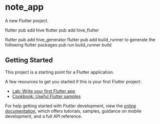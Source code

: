 # note_app

A new Flutter project.
 

<!--  in dependencies: -->
flutter pub add hive
flutter pub add hive_flutter
<!--  in dev dependencies: -->
flutter pub add hive_generator
flutter pub add build_runner
to generate the following
flutter packages pub run build_runner build



## Getting Started

This project is a starting point for a Flutter application.

A few resources to get you started if this is your first Flutter project:

- [Lab: Write your first Flutter app](https://docs.flutter.dev/get-started/codelab)
- [Cookbook: Useful Flutter samples](https://docs.flutter.dev/cookbook)

For help getting started with Flutter development, view the
[online documentation](https://docs.flutter.dev/), which offers tutorials,
samples, guidance on mobile development, and a full API reference.
